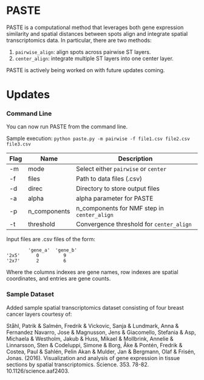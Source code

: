 # PASTE

PASTE is a computational method that leverages both gene expression similarity and spatial distances between spots align and integrate spatial transcriptomics data. In particular, there are two methods:
1. `pairwise_align`: align spots across pairwise ST layers.
2. `center_align`: integrate multiple ST layers into one center layer.

PASTE is actively being worked on with future updates coming. 

# Updates

### Command Line

You can now run PASTE from the command line. 

Sample execution: `python paste.py -m pairwise -f file1.csv file2.csv file3.csv`

| Flag | Name | Description |
| --- | --- | ---|
| -m | mode | Select either `pairwise` or `center` |
| -f | files | Path to data files (.csv) |
| -d | direc | Directory to store output files |
| -a | alpha | alpha parameter for PASTE |
| -p | n_components | n_components for NMF step in `center_align` |
| -t | threshold | Convergence threshold for `center_align` |

Input files are .csv files of the form:

```
       	'gene_a'  'gene_b'
'2x5'	   0         9      
'2x7'	   2         6      
```
Where the columns indexes are gene names, row indexes are spatial coordinates, and entries are gene counts.

### Sample Dataset

Added sample spatial transcriptomics dataset consisting of four breast cancer layers courtesy of:

Ståhl, Patrik & Salmén, Fredrik & Vickovic, Sanja & Lundmark, Anna & Fernandez Navarro, Jose & Magnusson, Jens & Giacomello, Stefania & Asp, Michaela & Westholm, Jakub & Huss, Mikael & Mollbrink, Annelie & Linnarsson, Sten & Codeluppi, Simone & Borg, Åke & Pontén, Fredrik & Costea, Paul & Sahlén, Pelin Akan & Mulder, Jan & Bergmann, Olaf & Frisén, Jonas. (2016). Visualization and analysis of gene expression in tissue sections by spatial transcriptomics. Science. 353. 78-82. 10.1126/science.aaf2403. 
